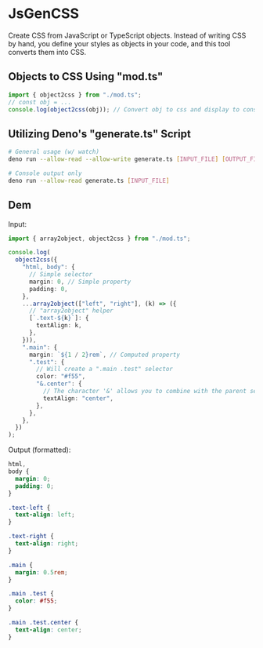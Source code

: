 # JsGenCSS

Create CSS from JavaScript or TypeScript objects. Instead of writing CSS by hand, you define your styles as objects in your code, and this tool converts them into CSS.

## Objects to CSS Using "mod.ts"

```ts
import { object2css } from "./mod.ts";
// const obj = ...
console.log(object2css(obj)); // Convert obj to css and display to console
```

## Utilizing Deno's "generate.ts" Script

```sh
# General usage (w/ watch)
deno run --allow-read --allow-write generate.ts [INPUT_FILE] [OUTPUT_FILE] --watch

# Console output only
deno run --allow-read generate.ts [INPUT_FILE]
```

## Dem

Input:

```ts
import { array2object, object2css } from "./mod.ts";

console.log(
  object2css({
    "html, body": {
      // Simple selector
      margin: 0, // Simple property
      padding: 0,
    },
    ...array2object(["left", "right"], (k) => ({
      // "array2object" helper
      [`.text-${k}`]: {
        textAlign: k,
      },
    })),
    ".main": {
      margin: `${1 / 2}rem`, // Computed property
      ".test": {
        // Will create a ".main .test" selector
        color: "#f55",
        "&.center": {
          // The character '&' allows you to combine with the parent selector ".main .test.center"
          textAlign: "center",
        },
      },
    },
  })
);
```

Output (formatted):

```css
html,
body {
  margin: 0;
  padding: 0;
}

.text-left {
  text-align: left;
}

.text-right {
  text-align: right;
}

.main {
  margin: 0.5rem;
}

.main .test {
  color: #f55;
}

.main .test.center {
  text-align: center;
}
```
